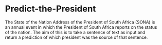 # Predict-the-President
The State of the Nation Address of the President of South Africa (SONA) is an annual event in which the President of South Africa reports on the status of the nation. The aim of this is to take a sentence of text as input and return a prediction of which president was the source of that sentence.
